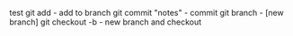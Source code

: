 test
git add - add to branch
git commit "notes" - commit
git branch - [new branch]
git checkout -b - new branch and checkout 

